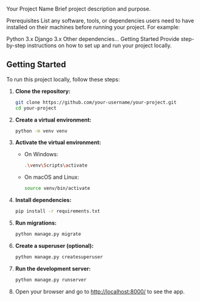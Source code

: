 Your Project Name
Brief project description and purpose.

Prerequisites
List any software, tools, or dependencies users need to have installed on their machines before running your project. For example:

Python 3.x
Django 3.x
Other dependencies...
Getting Started
Provide step-by-step instructions on how to set up and run your project locally.

## Getting Started

To run this project locally, follow these steps:

1. **Clone the repository:**

    ```bash
    git clone https://github.com/your-username/your-project.git
    cd your-project
    ```

2. **Create a virtual environment:**

    ```bash
    python -m venv venv
    ```

3. **Activate the virtual environment:**

    - On Windows:

        ```bash
        .\venv\Scripts\activate
        ```

    - On macOS and Linux:

        ```bash
        source venv/bin/activate
        ```

4. **Install dependencies:**

    ```bash
    pip install -r requirements.txt
    ```

5. **Run migrations:**

    ```bash
    python manage.py migrate
    ```

6. **Create a superuser (optional):**

    ```bash
    python manage.py createsuperuser
    ```

7. **Run the development server:**

    ```bash
    python manage.py runserver
    ```

8. Open your browser and go to [http://localhost:8000/](http://localhost:8000/) to see the app.
